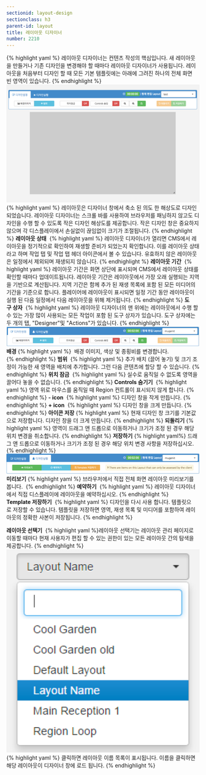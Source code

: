 ```yaml
---
sectionid: layout-design
sectionclass: h3
parent-id: layout
title: 레이아웃 디자이너
number: 2210
---
```

{% highlight yaml %}
레이아웃 디자이너는 컨텐츠 작성의 핵심입니다. 새 레이아웃을 만들거나 기존 디자인을 변경해야 할 때마다 레이아웃 디자이너가 사용됩니다.
레이아웃을 처음부터 디자인 할 때 모든 기본 템플릿에는 아래에 그려진 하나의 전체 화면 빈 영역이 있습니다.
{% endhighlight %}
![layout02](./img/layout02.png)
{% highlight yaml %}
레이아웃은 디자이너 창에서 축소 된 의도 한 해상도로 디자인되었습니다. 레이아웃 디자이너는 스크롤 바를 사용하여 브라우저를 패닝하지 않고도 디자인을 수행 할 수 있도록 작은 디자인 해상도를 제공합니다. 작은 디자인 창은 중요하지 않으며 각 디스플레이에서 손실없이 끊임없이 크기가 조절됩니다.
{% endhighlight %}
__레이아웃 상태__ 
{% highlight yaml %}
레이아웃 디자이너가 열리면 CMS에서 레이아웃을 정기적으로 확인하여 재생할 준비가 되었는지 확인합니다. 이를 레이아웃 상태라고 하며 작업 탭 및 작업 탭 헤더 아이콘에서 볼 수 있습니다.
유효하지 않은 레이아웃은 일정에서 제외되며 재생되지 않습니다.
{% endhighlight %}
__레이아웃 기간__ 
{% highlight yaml %}
레이아웃 기간은 화면 상단에 표시되며 CMS에서 레이아웃 상태를 확인할 때마다 업데이트됩니다. 레이아웃 기간은 레이아웃에서 가장 오래 실행되는 지역을 기반으로 계산됩니다.
지역 기간은 함께 추가 된 재생 목록에 포함 된 모든 미디어의 기간을 기준으로 합니다.
플레이어에 레이아웃이 표시되면 일정 기간 동안 레이아웃이 실행 된 다음 일정에서 다음 레이아웃을 위해 제거됩니다.
{% endhighlight %}
__도구 상자__ 
{% highlight yaml %}
레이아웃 디자이너의 맨 위에는 레이아웃에서 수행 할 수 있는 가장 많이 사용되는 모든 작업이 포함 된 도구 상자가 있습니다. 도구 상자에는 두 개의 탭, "Designer"및 "Actions"가 있습니다.
{% endhighlight %}
![layout002](./img/layout002.png)
__배경__
{% highlight yaml %} 
배경 이미지, 색상 및 종횡비를 변경합니다.  
{% endhighlight %}
__범위__ 
{% highlight yaml %}
추가 배치 (끌어 놓기) 및 크기 조정이 가능한 새 영역을 배치에 추가합니다. 그런 다음 콘텐츠에 할당 할 수 있습니다.
{% endhighlight %}
__위치 잠금__ 
{% highlight yaml %}
실수로 움직일 수 없도록 영역을 끌어다 놓을 수 없습니다.
{% endhighlight %}
__Controls 숨기기__ 
{% highlight yaml %}
영역 위로 마우스를 움직일 때 Region 컨트롤이 표시되지 않게 합니다.
{% endhighlight %}
__- icon__ 
{% highlight yaml %}
디자인 창을 작게 만듭니다.
{% endhighlight %}
__+ icon__ 
{% highlight yaml %}
디자인 창을 크게 만듭니다.
{% endhighlight %}
__아이콘 저장__
{% highlight yaml %}
현재 디자인 창 크기를 기본값으로 저장합니다. 디자인 창을 더 크게 만듭니다.
{% endhighlight %}
__되돌리기__
{% highlight yaml %}
영역이 드래그 앤 드롭으로 이동하거나 크기가 조정 된 경우 해당 위치 변경을 취소합니다.
{% endhighlight %}
__저장하기__
{% highlight yaml%}
드래그 앤 드롭으로 이동하거나 크기가 조정 된 경우 해당 위치 변경 사항을 저장하십시오.
{% endhighlight %}
![layout003](./img/layout003.png)
__미리보기__
{% highlight yaml %}
브라우저에서 직접 전체 화면 레이아웃 미리보기를 봅니다. 
{% endhighlight %}
__예약하기__ 
{% highlight yaml %}
레이아웃 디자이너에서 직접 디스플레이에 레이아웃을 예약하십시오.
{% endhighlight %}
__Template 저장하기__ 
{% highlight yaml %}
디자인을 다시 사용 합니다. 템플릿으로 저장할 수 있습니다. 템플릿을 저장하면 영역, 재생 목록 및 미디어를 포함하여 레이아웃의 정확한 사본이 저장됩니다.
{% endhighlight %}

__레이아웃 선택기__ 
{% highlight yaml %}레이아웃 선택기는 레이아웃 관리 페이지로 이동할 때마다 현재 사용자가 편집 할 수 있는 권한이 있는 모든 레이아웃 간의 탐색을 제공합니다.
{% endhighlight %}
![layout_sel](./img/layout_sel.png)
{% highlight yaml %}
클릭하면 레이아웃 이름 목록이 표시됩니다. 이름을 클릭하면 해당 레이아웃이 디자이너 창에 로드 됩니다.
{% endhighlight %}
